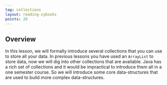 ```yaml
---
tag: collections
layout: reading-zybooks
points: 20
---
```


## Overview

In this lesson, we will formally introduce several collections that you can use to store all your
data. In previous lessons you have used an `ArrayList` to store data, now we will dig into
other collections that are available. Java has a rich set of collections and it would be
impractical to introduce them all in a one semester course. So we will introduce some core
data-structures that are used to build more complex data-structures.
